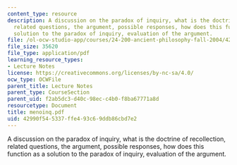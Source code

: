 ```yaml
---
content_type: resource
description: A discussion on the paradox of inquiry, what is the doctrine of recollection,
  related questions, the argument, possible responses, how does this function as a
  solution to the paradox of inquiry, evaluation of the argument.
file: /ol-ocw-studio-app/courses/24-200-ancient-philosophy-fall-2004/42990f545337ffe493c69ddb86cbd7e2_menoinq.pdf
file_size: 35620
file_type: application/pdf
learning_resource_types:
- Lecture Notes
license: https://creativecommons.org/licenses/by-nc-sa/4.0/
ocw_type: OCWFile
parent_title: Lecture Notes
parent_type: CourseSection
parent_uid: f2ab5dc3-d40c-98ec-c4b0-f8ba67771a8d
resourcetype: Document
title: menoinq.pdf
uid: 42990f54-5337-ffe4-93c6-9ddb86cbd7e2
---
```

A discussion on the paradox of inquiry, what is the doctrine of recollection, related questions, the argument, possible responses, how does this function as a solution to the paradox of inquiry, evaluation of the argument.